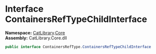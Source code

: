 ﻿# Interface ContainersRefTypeChildInterface

__Namespace:__ [CatLibrary](CatLibrary.md).[Core](CatLibrary.Core.md)  
__Assembly:__ CatLibrary.Core.dll

```csharp
public interface ContainersRefType.ContainersRefTypeChildInterface
```

